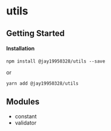 # utils

## Getting Started

#### Installation

```
npm install @jay19950328/utils --save
```

or

```
yarn add @jay19950328/utils
```

## Modules

- constant
- validator
